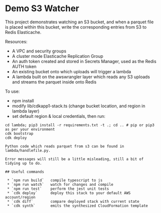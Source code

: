 # Demo S3 Watcher

This project demonstrates watching an S3 bucket, and when a parquet file is placed within this bucket,
write the corresponding entries from S3 to Redis Elasticache.

Resources:

* A VPC and security groups
* A cluster mode Elasticache Replication Group
* An auth token created and stored in Secrets Manager, used as the Redis AUTH token
* An existing bucket onto which uploads will trigger a lambda
* A lambda built on the awswrangler layer which reads any S3 uploads and streams the parquet inside onto Redis

To use:

* npm install
* modify lib/cdkapp1-stack.ts (change bucket location, and region in lambda layer)
* set default region & local credentials, then run:

```
cd lambda; pip3 install -r requirements.txt -t .; cd .. # pip or pip3 as per your environment
cdk bootstrap
cdk deploy

Python code which reads parquet from s3 can be found in lambda/handlefile.py.

Error messages will still be a little misleading, still a bit of tidying up to do.

## Useful commands

 * `npm run build`   compile typescript to js
 * `npm run watch`   watch for changes and compile
 * `npm run test`    perform the jest unit tests
 * `cdk deploy`      deploy this stack to your default AWS account/region
 * `cdk diff`        compare deployed stack with current state
 * `cdk synth`       emits the synthesized CloudFormation template

